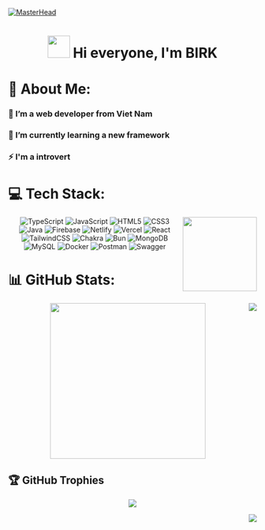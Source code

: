 [![MasterHead](https://user-images.githubusercontent.com/10498744/210012254-234538ff-d198-48aa-8964-37e6fd45d227.gif)](https:github.com/baonguyen130402)

<h1 align="center">
  <img width="45" src="https://user-images.githubusercontent.com/18350557/176309783-0785949b-9127-417c-8b55-ab5a4333674e.gif"/> Hi everyone, I'm BIRK
</h1>

# 💫 About Me:
<div align="center">
  <div align="left">
    <h3>🔭 I’m a web developer from Viet Nam</h3>
    <h3>🌱 I’m currently learning a new framework</h3>
    <h3>⚡ I'm a introvert </h3>
  </div>
</div>

# 💻 Tech Stack:
<div align="center">
  <img width="150" align="right" src="https://media.giphy.com/media/10IEUy0f5V3WLu/giphy.gif" />
  
  ![TypeScript](https://img.shields.io/badge/typescript-%23007ACC.svg?style=for-the-badge&logo=typescript&logoColor=white) ![JavaScript](https://img.shields.io/badge/javascript-%23323330.svg?style=for-the-badge&logo=javascript&logoColor=%23F7DF1E) ![HTML5](https://img.shields.io/badge/html5-%23E34F26.svg?style=for-the-badge&logo=html5&logoColor=white) ![CSS3](https://img.shields.io/badge/css3-%231572B6.svg?style=for-the-badge&logo=css3&logoColor=white) ![Java](https://img.shields.io/badge/java-%23ED8B00.svg?style=for-the-badge&logo=openjdk&logoColor=white) ![Firebase](https://img.shields.io/badge/firebase-%23039BE5.svg?style=for-the-badge&logo=firebase) ![Netlify](https://img.shields.io/badge/netlify-%23000000.svg?style=for-the-badge&logo=netlify&logoColor=#00C7B7) ![Vercel](https://img.shields.io/badge/vercel-%23000000.svg?style=for-the-badge&logo=vercel&logoColor=white) ![React](https://img.shields.io/badge/react-%2320232a.svg?style=for-the-badge&logo=react&logoColor=%2361DAFB) ![TailwindCSS](https://img.shields.io/badge/tailwindcss-%2338B2AC.svg?style=for-the-badge&logo=tailwind-css&logoColor=white) ![Chakra](https://img.shields.io/badge/chakra-%234ED1C5.svg?style=for-the-badge&logo=chakraui&logoColor=white) ![Bun](https://img.shields.io/badge/Bun-%23000000.svg?style=for-the-badge&logo=bun&logoColor=white) ![MongoDB](https://img.shields.io/badge/MongoDB-%234ea94b.svg?style=for-the-badge&logo=mongodb&logoColor=white) ![MySQL](https://img.shields.io/badge/mysql-4479A1.svg?style=for-the-badge&logo=mysql&logoColor=white) ![Docker](https://img.shields.io/badge/docker-%230db7ed.svg?style=for-the-badge&logo=docker&logoColor=white) ![Postman](https://img.shields.io/badge/Postman-FF6C37?style=for-the-badge&logo=postman&logoColor=white) ![Swagger](https://img.shields.io/badge/-Swagger-%23Clojure?style=for-the-badge&logo=swagger&logoColor=white)
</div>

# 📊 GitHub Stats:
<div align="center">
  <a href="#" title="birk">
    <img align="center" width="315" src="https://github-readme-stats.vercel.app/api/top-langs/?username=baonguyen130402&theme=react&hide_border=true&include_all_commits=false&count_private=false&layout=compact"/>
  </a>
  <a href="#">
    <img align="right" witdh="434" src="https://github-readme-stats.vercel.app/api?username=baonguyen130402&show_icons=true&theme=react&hide_border=false&rank_icon=github" />
  </a>  
</div>


## 🏆 GitHub Trophies
<div align="center">
  
  ![](https://github-profile-trophy.vercel.app/?username=baonguyen130402&theme=one_dark_pro&no-frame=false&no-bg=true&margin-w=4)
</div>

<img align="right" src="https://visitcount.itsvg.in/api?id=baonguyen130402&icon=0&color=0)](https://visitcount.itsvg.in" />
